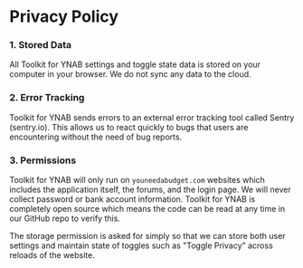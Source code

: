 # Privacy Policy

### 1. Stored Data

All Toolkit for YNAB settings and toggle state data is stored on your computer in your browser. We do not sync any data to the cloud.

### 2. Error Tracking

Toolkit for YNAB sends errors to an external error tracking tool called Sentry (sentry.io). This allows us to react quickly to bugs that users are encountering without the need of bug reports.

### 3. Permissions

Toolkit for YNAB will only run on `youneedabudget.com` websites which includes the application itself, the forums, and the login page. We will never collect password or bank account information. Toolkit for YNAB is completely open source which means the code can be read at any time in our GitHub repo to verify this.

The storage permission is asked for simply so that we can store both user settings and maintain state of toggles such as "Toggle Privacy" across reloads of the website.
